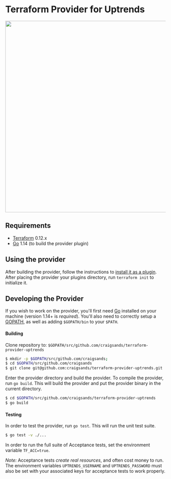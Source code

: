 # Terraform Provider for Uptrends

<img src="https://cdn.rawgit.com/hashicorp/terraform-website/master/content/source/assets/images/logo-hashicorp.svg" width="600px">

Requirements
------------

- [Terraform](https://www.terraform.io/downloads.html) 0.12.x
- [Go](https://golang.org/doc/install) 1.14 (to build the provider plugin)

Using the provider
----------------------
After building the provider, follow the instructions to [install it as a plugin](https://www.terraform.io/docs/plugins/basics.html#installing-a-plugin). After placing the provider your plugins directory, run `terraform init` to initialize it.

Developing the Provider
---------------------------

If you wish to work on the provider, you'll first need [Go](http://www.golang.org) installed on your machine (version 1.14+ is *required*). You'll also need to correctly setup a [GOPATH](http://golang.org/doc/code.html#GOPATH), as well as adding `$GOPATH/bin` to your `$PATH`.

#### Building
Clone repository to: `$GOPATH/src/github.com/craigsands/terraform-provider-uptrends`

```sh
$ mkdir -p $GOPATH/src/github.com/craigsands;
$ cd $GOPATH/src/github.com/craigsands
$ git clone git@github.com:craigsands/terraform-provider-uptrends.git
```

Enter the provider directory and build the provider. To compile the provider, run `go build`. This will build the provider and put the provider binary in the current directory.

```sh
$ cd $GOPATH/src/github.com/craigsands/terraform-provider-uptrends
$ go build
```

#### Testing
In order to test the provider, run `go test`. This will run the unit test suite.

```sh
$ go test -v ./...
```

In order to run the full suite of Acceptance tests, set the environment variable `TF_ACC=true`.

*Note:* Acceptance tests *create real resources*, and often cost money to run. The environment variables `UPTRENDS_USERNAME` and `UPTRENDS_PASSWORD` must also be set with your associated keys for acceptance tests to work properly.
